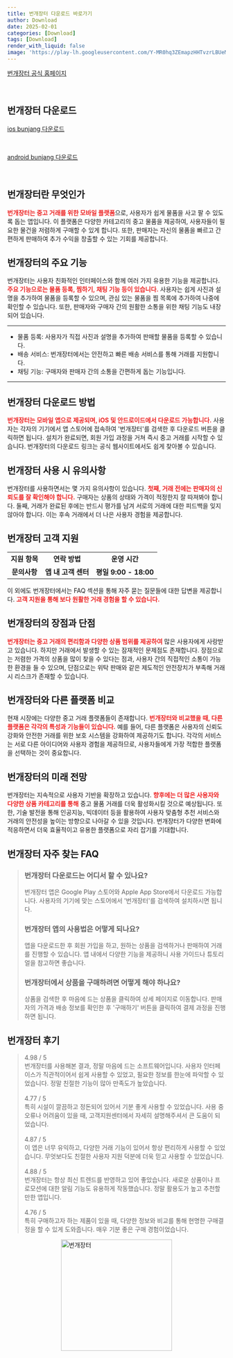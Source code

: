 ```yaml
---
title: 번개장터 다운로드 바로가기
author: Download
date: 2025-02-01
categories: [Download]
tags: [Download]
render_with_liquid: false
image: 'https://play-lh.googleusercontent.com/Y-MR0hq3ZEmapzHHTvzrLBUeMi0LJpJ2Yz4Himl0pkPKLiZoptsHBXmz44e915besgY=s256-rw'
---
```

<p><a class='click-button' title='번개장터' href='https://m.bunjang.co.kr/' rel='nofollow'>번개장터 공식 홈페이지</a></p><br>
<h2 id='번개장터_다운로드'>번개장터 다운로드</h2>
<p><a class="click-button ios" title="bunjang 다운로드" href="https://apps.apple.com/kr/app/%EB%B2%88%EA%B0%9C%EC%9E%A5%ED%84%B0/id395672275" rel="nofollow">ios bunjang 다운로드</a></p><br>
<p><a class="click-button android" title="bunjang 다운로드" href="https://play.google.comhttps://play.google.com/store/apps/details?id=kr.co.quicket" rel="nofollow">android bunjang 다운로드</a></p><br>


<h2 id='번개장터란 무엇인가'>번개장터란 무엇인가</h2>

<p><b><span style="color: #ee2323;">번개장터는 중고 거래를 위한 모바일 플랫폼</span></b>으로, 사용자가 쉽게 물품을 사고 팔 수 있도록 돕는 앱입니다. 이 플랫폼은 다양한 카테고리의 중고 물품을 제공하여, 사용자들이 필요한 물건을 저렴하게 구매할 수 있게 합니다. 또한, 판매자는 자신의 물품을 빠르고 간편하게 판매하여 추가 수익을 창출할 수 있는 기회를 제공합니다.</p>

<h2 id='번개장터의 주요 기능'>번개장터의 주요 기능</h2>

<p>번개장터는 사용자 친화적인 인터페이스와 함께 여러 가지 유용한 기능을 제공합니다. <b><span style="color: #ee2323;">주요 기능으로는 물품 등록, 찜하기, 채팅 기능 등이 있습니다.</span></b> 사용자는 쉽게 사진과 설명을 추가하여 물품을 등록할 수 있으며, 관심 있는 물품을 찜 목록에 추가하여 나중에 확인할 수 있습니다. 또한, 판매자와 구매자 간의 원활한 소통을 위한 채팅 기능도 내장되어 있습니다.</p>

<hr />

<ul>
    <li>물품 등록: 사용자가 직접 사진과 설명을 추가하여 판매할 물품을 등록할 수 있습니다.</li>
    <li>배송 서비스: 번개장터에서는 안전하고 빠른 배송 서비스를 통해 거래를 지원합니다.</li>
    <li>채팅 기능: 구매자와 판매자 간의 소통을 간편하게 돕는 기능입니다.</li>
</ul>

<hr />

<h2 id='번개장터 다운로드 방법'>번개장터 다운로드 방법</h2>

<p><b><span style="color: #ee2323;">번개장터는 모바일 앱으로 제공되며, iOS 및 안드로이드에서 다운로드 가능합니다.</span></b> 사용자는 각자의 기기에서 앱 스토어에 접속하여 '번개장터'를 검색한 후 다운로드 버튼을 클릭하면 됩니다. 설치가 완료되면, 회원 가입 과정을 거쳐 즉시 중고 거래를 시작할 수 있습니다. 번개장터의 다운로드 링크는 공식 웹사이트에서도 쉽게 찾아볼 수 있습니다.</p>

<h2 id='번개장터 사용 시 유의사항'>번개장터 사용 시 유의사항</h2>

<p>번개장터를 사용하면서는 몇 가지 유의사항이 있습니다. <b><span style="color: #ee2323;">첫째, 거래 전에는 판매자의 신뢰도를 잘 확인해야 합니다.</span></b> 구매자는 상품의 상태와 가격이 적정한지 잘 따져봐야 합니다. 둘째, 거래가 완료된 후에는 반드시 평가를 남겨 서로의 거래에 대한 피드백을 잊지 않아야 합니다. 이는 후속 거래에서 더 나은 사용자 경험을 제공합니다.</p>

<h2 id='번개장터 고객 지원'>번개장터 고객 지원</h2>

<table>
    <tr>
        <td style="text-align: center; height: 17px;"><b>지원 항목</b></td>
        <td style="text-align: center; height: 17px;"><b>연락 방법</b></td>
        <td style="text-align: center; height: 17px;"><b>운영 시간</b></td>
    </tr>
    <tr>
        <td style="text-align: center; height: 17px;"><b>문의사항</b></td>
        <td style="text-align: center; height: 17px;"><b>앱 내 고객 센터</b></td>
        <td style="text-align: center; height: 17px;"><b>평일 9:00 - 18:00</b></td>
    </tr>
</table>

<p>이 외에도 번개장터에서는 FAQ 섹션을 통해 자주 묻는 질문들에 대한 답변을 제공합니다. <b><span style="color: #ee2323;">고객 지원을 통해 보다 원활한 거래 경험을 할 수 있습니다.</span></b></p>

<h2 id='번개장터의 장점과 단점'>번개장터의 장점과 단점</h2>

<p><b><span style="color: #ee2323;">번개장터는 중고 거래의 편리함과 다양한 상품 범위를 제공하여</span></b> 많은 사용자에게 사랑받고 있습니다. 하지만 거래에서 발생할 수 있는 잠재적인 문제점도 존재합니다. 장점으로는 저렴한 가격의 상품을 많이 찾을 수 있다는 점과, 사용자 간의 직접적인 소통이 가능한 환경을 들 수 있으며, 단점으로는 위탁 판매와 같은 제도적인 안전장치가 부족해 거래 시 리스크가 존재할 수 있습니다.</p>

<h2 id='번개장터와 다른 플랫폼 비교'>번개장터와 다른 플랫폼 비교</h2>

<p>현재 시장에는 다양한 중고 거래 플랫폼들이 존재합니다. <b><span style="color: #ee2323;">번개장터와 비교했을 때, 다른 플랫폼은 각각의 특성과 기능들이 있습니다.</span></b> 예를 들어, 다른 플랫폼은 사용자의 신뢰도 강화와 안전한 거래를 위한 보호 시스템을 강화하여 제공하기도 합니다. 각각의 서비스는 서로 다른 아이디어와 사용자 경험을 제공하므로, 사용자들에게 가장 적합한 플랫폼을 선택하는 것이 중요합니다.</p>

<h2 id='번개장터의 미래 전망'>번개장터의 미래 전망</h2>

<p>번개장터는 지속적으로 사용자 기반을 확장하고 있습니다. <b><span style="color: #ee2323;">향후에는 더 많은 사용자와 다양한 상품 카테고리를 통해</span></b> 중고 물품 거래를 더욱 활성화시킬 것으로 예상됩니다. 또한, 기술 발전을 통해 인공지능, 빅데이터 등을 활용하여 사용자 맞춤형 추천 서비스와 거래의 안전성을 높이는 방향으로 나아갈 수 있을 것입니다. 번개장터가 다양한 변화에 적응하면서 더욱 효율적이고 유용한 플랫폼으로 자리 잡기를 기대합니다.</p>


<h2 id='번개장터_자주_찾는_FAQ'>번개장터 자주 찾는 FAQ</h2>
<div itemscope="" itemtype="https://schema.org/FAQPage"> <blockquote> <div itemscope="" itemprop="mainEntity" itemtype="https://schema.org/Question"> <h3 itemprop="name">번개장터 다운로드는 어디서 할 수 있나요?</h3> <div itemscope="" itemprop="acceptedAnswer" itemtype="https://schema.org/Answer"> <span itemprop="text"> <p>번개장터 앱은 Google Play 스토어와 Apple App Store에서 다운로드 가능합니다. 사용자의 기기에 맞는 스토어에서 '번개장터'를 검색하여 설치하시면 됩니다.</p> </span> </div> </div> <div itemscope="" itemprop="mainEntity" itemtype="https://schema.org/Question"> <h3 itemprop="name">번개장터 앱의 사용법은 어떻게 되나요?</h3> <div itemscope="" itemprop="acceptedAnswer" itemtype="https://schema.org/Answer"> <span itemprop="text"> <p>앱을 다운로드한 후 회원 가입을 하고, 원하는 상품을 검색하거나 판매하여 거래를 진행할 수 있습니다. 앱 내에서 다양한 기능을 제공하니 사용 가이드나 튜토리얼을 참고하면 좋습니다.</p> </span> </div> </div> <div itemscope="" itemprop="mainEntity" itemtype="https://schema.org/Question"> <h3 itemprop="name">번개장터에서 상품을 구매하려면 어떻게 해야 하나요?</h3> <div itemscope="" itemprop="acceptedAnswer" itemtype="https://schema.org/Answer"> <span itemprop="text"> <p>상품을 검색한 후 마음에 드는 상품을 클릭하여 상세 페이지로 이동합니다. 판매자의 가격과 배송 정보를 확인한 후 '구매하기' 버튼을 클릭하여 결제 과정을 진행하면 됩니다.</p> </span> </div> </div> </blockquote> </div>
<h2 id='번개장터_후기'>번개장터 후기</h2>
<div itemscope itemtype="https://schema.org/Product">
  <blockquote>
  <div itemprop="review" itemscope itemtype="https://schema.org/Review">
      <div itemprop="reviewRating" itemscope itemtype="https://schema.org/Rating"> <span itemprop="ratingValue">4.98</span> / <span itemprop="bestRating">5</span> </div>
      <span itemprop="reviewBody">번개장터를 사용해본 결과, 정말 마음에 드는 소프트웨어입니다. 사용자 인터페이스가 직관적이어서 쉽게 사용할 수 있었고, 필요한 정보를 한눈에 파악할 수 있었습니다. 정말 친절한 기능이 많아 만족도가 높았습니다.</span>
  </div>
  <br>
  <div itemprop="review" itemscope itemtype="https://schema.org/Review">
      <div itemprop="reviewRating" itemscope itemtype="https://schema.org/Rating"> <span itemprop="ratingValue">4.77</span> / <span itemprop="bestRating">5</span> </div>
      <span itemprop="reviewBody">특히 시설이 깔끔하고 정돈되어 있어서 기분 좋게 사용할 수 있었습니다. 사용 중 오류나 어려움이 있을 때, 고객지원센터에서 자세히 설명해주셔서 큰 도움이 되었습니다.</span>
  </div>
  <br>
  <div itemprop="review" itemscope itemtype="https://schema.org/Review">
      <div itemprop="reviewRating" itemscope itemtype="schema.org/Rating"> <span itemprop="ratingValue">4.87</span> / <span itemprop="bestRating">5</span> </div>
      <span itemprop="reviewBody">이 앱은 너무 유익하고, 다양한 거래 기능이 있어서 항상 편리하게 사용할 수 있었습니다. 무엇보다도 친절한 사용자 지원 덕분에 더욱 믿고 사용할 수 있었습니다.</span>
  </div>
  <br>
  <div itemprop="review" itemscope itemtype="schema.org/Review">
      <div itemprop="reviewRating" itemscope itemtype="schema.org/Rating"> <span itemprop="ratingValue">4.88</span> / <span itemprop="bestRating">5</span> </div>
      <span itemprop="reviewBody">번개장터는 항상 최신 트렌드를 반영하고 있어 좋았습니다. 새로운 상품이나 프로모션에 대한 알림 기능도 유용하게 작동했습니다. 정말 활용도가 높고 추천할만한 앱입니다.</span>
  </div>
  <br>
  <div itemprop="review" itemscope itemtype="schema.org/Review">
      <div itemprop="reviewRating" itemscope itemtype="schema.org/Rating"> <span itemprop="ratingValue">4.76</span> / <span itemprop="bestRating">5</span> </div>
      <span itemprop="reviewBody">특히 구매하고자 하는 제품이 있을 때, 다양한 정보와 비교를 통해 현명한 구매결정을 할 수 있게 도와줍니다. 매우 기분 좋은 구매 경험이었습니다.</span>
  </div>
  </blockquote>
</div>
<figure class="image" style="display: flex; justify-content: center; align-items: center; margin: 0;"><img src="https://play-lh.googleusercontent.com/Y-MR0hq3ZEmapzHHTvzrLBUeMi0LJpJ2Yz4Himl0pkPKLiZoptsHBXmz44e915besgY=s256-rw" alt="번개장터" width="256" height="256" style="max-width: 100%; height: auto;"></figure>